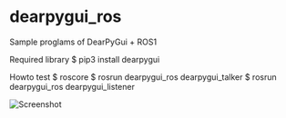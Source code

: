 # dearpygui_ros
Sample proglams of DearPyGui + ROS1

Required library
$ pip3 install dearpygui

Howto test
$ roscore
$ rosrun dearpygui_ros dearpygui_talker
$ rosrun dearpygui_ros dearpygui_listener

![Screenshot](https://github.com/s-kajita/dearpygui_ros/assets/10680935/dfd9a8d7-5754-419d-afc5-4aec27da5bc4)
